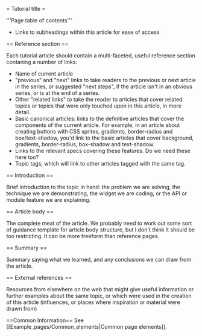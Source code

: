 = Tutorial title =

'''Page table of contents'''
* Links to subheadings within this article for ease of access

== Reference section ==

Each tutorial article should contain a multi-faceted, useful reference section contaning a number of links:

* Name of current article
* "previous" and "next" links to take readers to the previous or next article in the series, or suggested "next steps", if the article isn't in an obvious series, or is at the end of a series.
* Other "related links" to take the reader to articles that cover related topics or topics that were only touched upon in this article, in more detail.
* Basic canonical articles: links to the definitive articles that cover the components of the current article. For example, in an article about creating buttons with CSS sprites, gradients, border-radius and box/text-shadow, you'd link to the basic articles that cover background, gradients, border-radius, box-shadow and text-shadow.
* Links to the relevant specs covering these features. Do we need these here too?
* Topic tags, which will link to other articles tagged with the same tag.

== Introduction ==

Brief introduction to the topic in hand: the problem we are solving, the technique we are demonstrating, the widget we are coding, or the API or module feature we are explaining.

== Article body ==

The complete meat of the article. We probably need to work out some sort of guidance template for article body structure, but I don't think it should be too restricting. It can be more freeform than reference pages.

== Summary ==

Summary saying what we learned, and any conclusions we can draw from the article.

== External references ==

Resources from elsewhere on the web that might give useful information or further examples about the same topic, or which were used in the creation of this article (influences, or places where inspiration or material were drawn from)

==Common Information==
See [[Example_pages/Common_elements|Common page elements]].